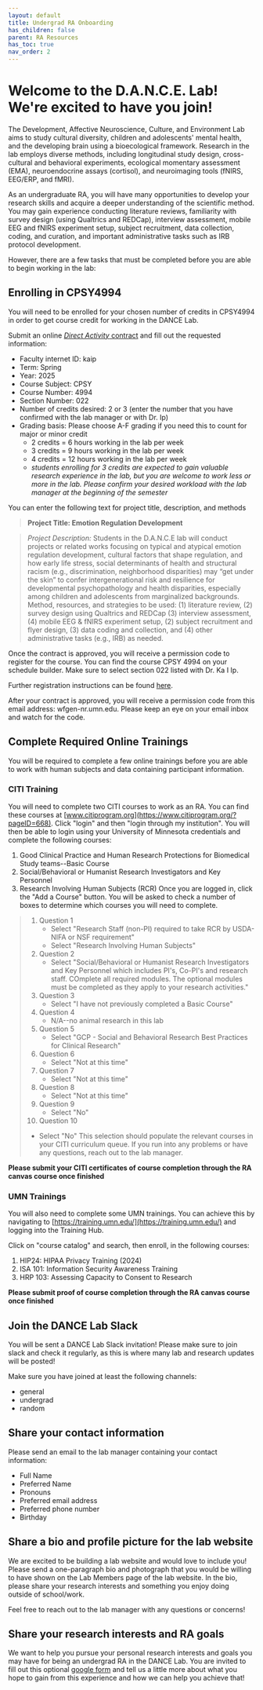 ```yaml
---
layout: default
title: Undergrad RA Onboarding
has_children: false
parent: RA Resources
has_toc: true
nav_order: 2
---
```


# Welcome to the D.A.N.C.E. Lab! We're excited to have you join! 

The Development, Affective Neuroscience, Culture, and Environment Lab aims to study cultural diversity, children and adolescents' mental health, and the developing brain using a bioecological framework. Research in the lab employs diverse methods, including longitudinal study design, cross-cultural and behavioral experiments, ecological momentary assessment (EMA), neuroendocrine assays (cortisol), and neuroimaging tools (fNIRS, EEG/ERP, and fMRI). 

As an undergraduate RA, you will have many opportunities to develop your research skills and acquire a deeper understanding of the scientific method. You may gain experience conducting literature reviews, familiarity with survey design (using Qualtrics and REDCap), interview assessment, mobile EEG and fNIRS experiment setup, subject recruitment, data collection, coding, and curation, and important administrative tasks such as IRB protocol development. 

However, there are a few tasks that must be completed before you are able to begin working in the lab: 

## Enrolling in CPSY4994

You will need to be enrolled for your chosen number of credits in CPSY4994 in order to get course credit for working in the DANCE Lab. 

Submit an online [*Direct Activity* contract](http://z.umn.edu/Directed_Activity) and fill out the requested information: 
- Faculty internet ID: kaip
- Term: Spring
- Year: 2025
- Course Subject: CPSY
- Course Number: 4994
- Section Number: 022
- Number of credits desired: 2 or 3 (enter the number that you have confirmed with the lab manager or with Dr. Ip)
- Grading basis: Please choose A-F grading if you need this to count for major or minor credit
    - 2 credits = 6 hours working in the lab per week
    - 3 credits = 9 hours working in the lab per week
    - 4 credits = 12 hours working in the lab per week
    - *students enrolling for 3 credits are expected to gain valuable research experience in the lab, but you are welcome to work less or more in the lab. Please confirm your desired workload with the lab manager at the beginning of the semester*

You can enter the following text for project title, description, and methods

> **Project Title: Emotion Regulation Development** 

> *Project Description:*
>Students in the D.A.N.C.E lab will conduct projects or related works focusing on typical and atypical emotion regulation development, cultural factors that shape regulation, and how early life stress, social determinants of health and structural racism (e.g., discrimination, neighborhood disparities) may “get under the skin” to confer intergenerational risk and resilience for developmental psychopathology and health disparities, especially among children and adolescents from marginalized backgrounds.
Method, resources, and strategies to be used: 
(1) literature review, (2) survey design using Qualtrics and REDCap (3) interview assessment, (4) mobile EEG & fNIRS experiment setup, (2) subject recruitment and flyer design, (3) data coding and collection, and (4) other administrative tasks (e.g., IRB) as needed.


Once the contract is approved, you will receive a permission code to register for the course. You can find the course CPSY 4994 on your schedule builder. Make sure to select section 022 listed with Dr. Ka I Ip. 

Further registration instructions can be found [here](z.umn.edu/Directed_Activity).

After your contract is approved, you will receive a permission code from this email address: wfgen-nr.umn.edu. Please keep an eye on your email inbox and watch for the code.

## Complete Required Online Trainings

You will be required to complete a few online trainings before you are able to work with human subjects and data containing participant information.

### CITI Training 

You will need to complete two CITI courses to work as an RA. You can find these courses at [www.citiprogram.org](https://www.citiprogram.org/?pageID=668). Click "login" and then "login through my institution". You will then be able to login  using your University of Minnesota credentials and complete the following courses: 
1. Good Clinical Practice and Human Research Protections for Biomedical Study teams--Basic Course
2. Social/Behavioral or Humanist Research Investigators and Key Personnel
3. Research Involving Human Subjects (RCR)
Once you are logged in, click the "Add a Course" button. You will be asked to check a number of boxes to determine which courses you will need to complete. 
> 1. Question 1
>    - Select "Research Staff (non-PI) required to take RCR by USDA-NIFA or NSF requirement"
>    - Select "Research Involving Human Subjects"
> 2. Question 2
>    - Select "Social/Behavioral or Humanist Research Investigators and Key Personnel which includes PI's, Co-PI's and research staff. COmplete all required modules. The optional modules must be completed as they apply to your research activities."
> 3. Question 3
>    - Select "I have not previously completed a Basic Course"
> 4. Question 4 
>    - N/A--no animal research in this lab
> 5. Question 5
>    - Select "GCP - Social and Behavioral Research Best Practices for Clinical Research"
> 6. Question 6
>    - Select "Not at this time"
> 7. Question 7
>    - Select "Not at this time"
> 8. Question 8
>    - Select "Not at this time"
> 9. Question 9
>    - Select "No"
> 10. Question 10 
>    - Select "No"
This selection should populate the relevant courses in your CITI curriculum queue. If you run into any problems or have any questions, reach out to the lab manager. 

**Please submit your CITI certificates of course completion through the RA canvas course once finished**

### UMN Trainings

You will also need to complete some UMN trainings. You can achieve this by navigating to [https://training.umn.edu/](https://training.umn.edu/) and logging into the Training Hub. 

Click on "course catalog" and search, then enroll, in the following courses:
1. HIP24: HIPAA Privacy Training (2024)
2. ISA 101: Information Security Awareness Training
3. HRP 103: Assessing Capacity to Consent to Research

**Please submit proof of course completion through the RA canvas course once finished**

## Join the DANCE Lab Slack 

You will be sent a DANCE Lab Slack invitation! Please make sure to join slack and check it regularly, as this is where many lab and research updates will be posted!

Make sure you have joined at least the following channels: 
- general
- undergrad
- random

## Share your contact information 

Please send an email to the lab manager containing your contact information: 
- Full Name
- Preferred Name
- Pronouns
- Preferred email address
- Preferred phone number
- Birthday

## Share a bio and profile picture for the lab website

We are excited to be building a lab website and would love to include you! Please send a one-paragraph bio and photograph that you would be willing to have shown on the Lab Members page of the lab website. In the bio, please share your research interests and something you enjoy doing outside of school/work. 

Feel free to reach out to the lab manager with any questions or concerns! 

## Share your research interests and RA goals

We want to help you pursue your personal research interests and goals you may have for being an undergrad RA in the DANCE Lab. You are invited to fill out this optional [google form](https://docs.google.com/forms/d/e/1FAIpQLSfN_wQIQZlJkJAwS948dJasruENLDmqPGsp7LrG0CgQKqI3pQ/viewform?usp=sf_link) and tell us a little more about what you hope to gain from this experience and how we can help you achieve that!